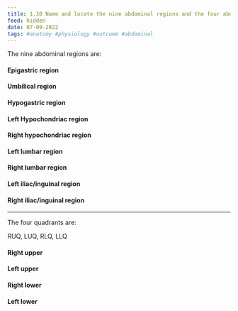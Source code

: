 ```yaml
---
title: 1.10 Name and locate the nine abdominal regions and the four abdominal quadrants
feed: hidden
date: 07-09-2022
tags: #anatomy #physiology #outcome #abdominal
---
```


The nine abdominal regions are:

#### Epigastric region

#### Umbilical region

#### Hypogastric region

#### Left Hypochondriac region

#### Right hypochondriac region

#### Left lumbar region

#### Right lumbar region

#### Left iliac/inguinal region

#### Right iliac/inguinal region

-----

The four quadrants are:

RUQ, LUQ, RLQ, LLQ

#### Right upper
#### Left upper
#### Right lower
#### Left lower
